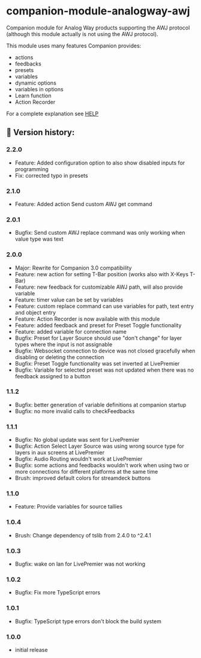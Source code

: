 # companion-module-analogway-awj

Companion module for Analog Way products supporting the AWJ protocol (although this module actually is not using the AWJ protocol).

This module uses many features Companion provides:

- actions
- feedbacks
- presets
- variables
- dynamic options
- variables in options
- Learn function
- Action Recorder

For a complete explanation see [HELP](HELP.md)

## :rocket: Version history:

### 2.2.0
* Feature: Added configuration option to also show disabled inputs for programming
* Fix: corrected typo in presets

### 2.1.0
* Feature: Added action Send custom AWJ get command

### 2.0.1
* Bugfix: Send custom AWJ replace command was only working when value type was text

### 2.0.0
* Major: Rewrite for Companion 3.0 compatibility
* Feature: new action for setting T-Bar position (works also with X-Keys T-Bar)
* Feature: new feedback for customizable AWJ path, will also provide variable
* Feature: timer value can be set by variables
* Feature: custom replace command can use variables for path, text entry and object entry
* Feature: Action Recorder is now available with this module
* Feature: added feedback and preset for Preset Toggle functionality  
* Feature: added variable for connection name
* Bugfix: Preset for Layer Source should use "don't change" for layer types where the input is not assignable			
* Bugfix: Websocket connection to device was not closed gracefully when disabling or deleting the connection			
* Bugfix: Preset Toggle functionality was set inverted at LivePremier
* Bugfix: Variable for selected preset was not updated when there was no feedback assigned to a button  

### 1.1.2 
* Bugfix: better generation of variable definitions at companion startup
* Bugfix: no more invalid calls to checkFeedbacks

### 1.1.1 
* Bugfix: No global update was sent for LivePremier			
* Bugfix: Action Select Layer Source was using wrong source type for layers in aux screens at LivePremier				
* Bugfix: Audio Routing wouldn't work at LivePremier			
* Bugfix: some actions and feedbacks wouldn't work when using two or more connections for different platforms at the same time
* Brush: improved default colors for streamdeck buttons  

### 1.1.0 
* Feature: Provide variables for source tallies  

### 1.0.4 
* Brush: Change dependency of tslib from 2.4.0 to ^2.4.1  

### 1.0.3 
* Bugfix: wake on lan for LivePremier was not working

### 1.0.2 
* Bugfix: Fix more TypeScript errors  

### 1.0.1 
* Bugfix: TypeScript type errors don't block the build system  

### 1.0.0
* initial release  

